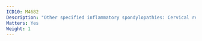 ```yaml
---
ICD10: M4682
Description: "Other specified inflammatory spondylopathies: Cervical region"
Matters: Yes
Weight: 1
---
```


